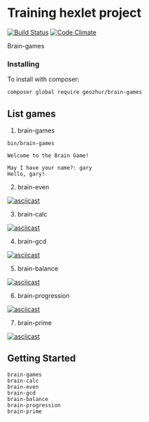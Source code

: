 Training hexlet project
======================
[![Build Status](https://travis-ci.org/geozhur/project-lvl1-s336.svg?branch=master)](https://travis-ci.org/geozhur/project-lvl1-s336)
[![Code Climate](https://codeclimate.com/github/geozhur/project-lvl1-s336/badges/gpa.svg)](https://codeclimate.com/github/geozhur/project-lvl1-s336)

Brain-games

### Installing

To install with composer:

```
composer global require geozhur/brain-games
```

## List games

1. brain-games
```
bin/brain-games

Welcome to the Brain Game!

May I have your name?: gary
Hello, gary!
```
2. brain-even

[![asciicast](https://asciinema.org/a/P2RV5ivMnh6g9gBeYNF2U4f5D.png)](https://asciinema.org/a/P2RV5ivMnh6g9gBeYNF2U4f5D)

3. brain-calc

[![asciicast](https://asciinema.org/a/DL5EkbmDxPQXDLT5jwHkp1P1m.png)](https://asciinema.org/a/DL5EkbmDxPQXDLT5jwHkp1P1m)

4. brain-gcd

[![asciicast](https://asciinema.org/a/3Pf8JjCY6WBvNyLRntKHefpJx.png)](https://asciinema.org/a/3Pf8JjCY6WBvNyLRntKHefpJx)

5. brain-balance

[![asciicast](https://asciinema.org/a/N53BH8dBthchrxdzueVQG1iyR.png)](https://asciinema.org/a/N53BH8dBthchrxdzueVQG1iyR)

6. brain-progression

[![asciicast](https://asciinema.org/a/Oa9zpHBnweNSY9EUQyzC0Mtn7.png)](https://asciinema.org/a/Oa9zpHBnweNSY9EUQyzC0Mtn7)

7. brain-prime

[![asciicast](https://asciinema.org/a/IPxwGB8VEeiK2Fqqvi6AjzBTb.png)](https://asciinema.org/a/IPxwGB8VEeiK2Fqqvi6AjzBTb)

## Getting Started

```
brain-games
brain-calc
brain-even
brain-gcd
brain-balance
brain-progression
brain-prime
```

